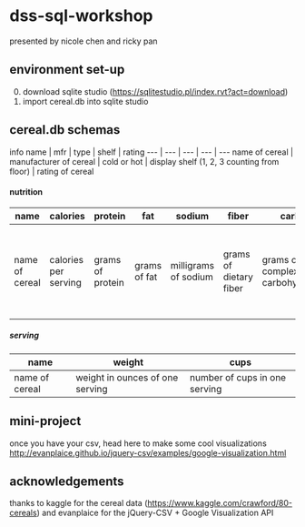 # dss-sql-workshop

presented by nicole chen and ricky pan

## environment set-up
0. download sqlite studio (https://sqlitestudio.pl/index.rvt?act=download)
1. import cereal.db into sqlite studio

## cereal.db schemas
info
name | mfr | type | shelf | rating
--- | --- | --- | --- | ---
name of cereal | manufacturer of cereal | cold or hot | display shelf (1, 2, 3 counting from floor) | rating of cereal

#### nutrition
name | calories | protein | fat | sodium | fiber | carbo | sugars | potass | vitamins
--- | --- | --- | --- | --- | --- | --- | --- | --- | ---
name of cereal | calories per serving | grams of protein | grams of fat | milligrams of sodium | grams of dietary fiber | grams of complex carbohydrates | grams of sugars | milligrams of potassium | vitamins and minerals - 0, 25, or 100, indicating the typical percentage of FDA recommended

##### serving
name | weight | cups
--- | --- | ---
name of cereal | weight in ounces of one serving | number of cups in one serving

## mini-project
once you have your csv, head here to make some cool visualizations http://evanplaice.github.io/jquery-csv/examples/google-visualization.html

## acknowledgements
thanks to kaggle for the cereal data (https://www.kaggle.com/crawford/80-cereals) and evanplaice for the jQuery-CSV + Google Visualization API
